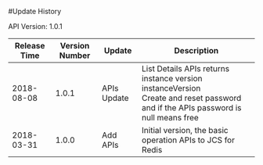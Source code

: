 #Update History

API Version: 1.0.1

| Release Time   | Version Number | Update     | Description
| ---------- | ------ | -------- | ------------------------------------------------------------ |
| 2018-08-08 | 1.0.1 | APIs Update | List Details APIs returns instance version instanceVersion <br>Create and reset password and if the APIs password is null means free |
| 2018-03-31 | 1.0.0 | Add APIs | Initial version, the basic operation APIs to JCS for Redis |
